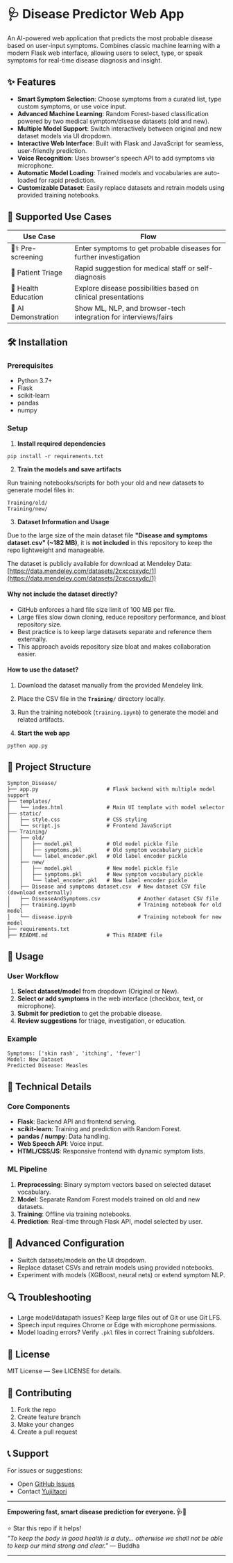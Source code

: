 # 🩺 Disease Predictor Web App

An AI-powered web application that predicts the most probable disease based on user-input symptoms. Combines classic machine learning with a modern Flask web interface, allowing users to select, type, or speak symptoms for real-time disease diagnosis and insight.

## ✨ Features

- **Smart Symptom Selection**: Choose symptoms from a curated list, type custom symptoms, or use voice input.
- **Advanced Machine Learning**: Random Forest-based classification powered by two medical symptom/disease datasets (old and new).
- **Multiple Model Support**: Switch interactively between original and new dataset models via UI dropdown.
- **Interactive Web Interface**: Built with Flask and JavaScript for seamless, user-friendly prediction.
- **Voice Recognition**: Uses browser's speech API to add symptoms via microphone.
- **Automatic Model Loading**: Trained models and vocabularies are auto-loaded for rapid prediction.
- **Customizable Dataset**: Easily replace datasets and retrain models using provided training notebooks.

## 🎯 Supported Use Cases

| Use Case                  | Flow                                                           |
|---------------------------|----------------------------------------------------------------|
| 🧑⚕️ Pre-screening         | Enter symptoms to get probable diseases for further investigation |
| 🏥 Patient Triage          | Rapid suggestion for medical staff or self-diagnosis           |
| 📝 Health Education        | Explore disease possibilities based on clinical presentations  |
| 🤖 AI Demonstration        | Show ML, NLP, and browser-tech integration for interviews/fairs|

## 🛠️ Installation

### Prerequisites

- Python 3.7+
- Flask
- scikit-learn
- pandas
- numpy

### Setup

1. **Install required dependencies**

```
pip install -r requirements.txt
```

2. **Train the models and save artifacts**

Run training notebooks/scripts for both your old and new datasets to generate model files in:

```
Training/old/
Training/new/
```

3. **Dataset Information and Usage**

Due to the large size of the main dataset file **"Disease and symptoms dataset.csv" (~182 MB)**, it is **not included** in this repository to keep the repo lightweight and manageable.

The dataset is publicly available for download at Mendeley Data:  
[https://data.mendeley.com/datasets/2cxccsxydc/1](https://data.mendeley.com/datasets/2cxccsxydc/1)

#### Why not include the dataset directly?

- GitHub enforces a hard file size limit of 100 MB per file.
- Large files slow down cloning, reduce repository performance, and bloat repository size.
- Best practice is to keep large datasets separate and reference them externally.
- This approach avoids repository size bloat and makes collaboration easier.

#### How to use the dataset?

1. Download the dataset manually from the provided Mendeley link.
2. Place the CSV file in the **`Training/`** directory locally.
3. Run the training notebook (`training.ipynb`) to generate the model and related artifacts.

4. **Start the web app**

```
python app.py
```

## 📁 Project Structure

```
Sympton_Disease/
├── app.py                      # Flask backend with multiple model support
├── templates/
│   └── index.html              # Main UI template with model selector
├── static/
│   ├── style.css               # CSS styling
│   └── script.js               # Frontend JavaScript
├── Training/
│   ├── old/
│   │   ├── model.pkl           # Old model pickle file
│   │   ├── symptoms.pkl        # Old symptom vocabulary pickle
│   │   └── label_encoder.pkl   # Old label encoder pickle
│   ├── new/
│   │   ├── model.pkl           # New model pickle file
│   │   ├── symptoms.pkl        # New symptom vocabulary pickle
│   │   └── label_encoder.pkl   # New label encoder pickle
│   ├── Disease and symptoms dataset.csv  # New dataset CSV file (download externally)
│   ├── DiseaseAndSymptoms.csv            # Another dataset CSV file
│   ├── training.ipynb                    # Training notebook for old model
│   └── disease.ipynb                     # Training notebook for new model
├── requirements.txt
├── README.md                   # This README file
```

## 🚀 Usage

### User Workflow

1. **Select dataset/model** from dropdown (Original or New).
2. **Select or add symptoms** in the web interface (checkbox, text, or microphone).
3. **Submit for prediction** to get the probable disease.
4. **Review suggestions** for triage, investigation, or education.

### Example

```
Symptoms: ['skin rash', 'itching', 'fever']
Model: New Dataset
Predicted Disease: Measles
```

## 🔧 Technical Details

### Core Components

- **Flask**: Backend API and frontend serving.
- **scikit-learn**: Training and prediction with Random Forest.
- **pandas / numpy**: Data handling.
- **Web Speech API**: Voice input.
- **HTML/CSS/JS**: Responsive frontend with dynamic symptom lists.

### ML Pipeline

1. **Preprocessing**: Binary symptom vectors based on selected dataset vocabulary.
2. **Model**: Separate Random Forest models trained on old and new datasets.
3. **Training**: Offline via training notebooks.
4. **Prediction**: Real-time through Flask API, model selected by user.

## 🎨 Advanced Configuration

- Switch datasets/models on the UI dropdown.
- Replace dataset CSVs and retrain models using provided notebooks.
- Experiment with models (XGBoost, neural nets) or extend symptom NLP.

## 🔍 Troubleshooting

- Large model/datapath issues? Keep large files out of Git or use Git LFS.
- Speech input requires Chrome or Edge with microphone permissions.
- Model loading errors? Verify `.pkl` files in correct Training subfolders.

## 📝 License

MIT License — See LICENSE for details.

## 👥 Contributing

1. Fork the repo  
2. Create feature branch  
3. Make your changes  
4. Create a pull request

## 📞 Support

For issues or suggestions:  
- Open [GitHub Issues](https://github.com/YujiItaori/Disease_Predictor/issues)  
- Contact [YujiItaori](https://github.com/YujiItaori)

---

**Empowering fast, smart disease prediction for everyone. 🩺🤖**

⭐ Star this repo if it helps!  
*"To keep the body in good health is a duty… otherwise we shall not be able to keep our mind strong and clear."* — Buddha

---
